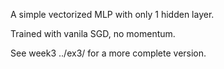 A simple vectorized MLP with only 1 hidden layer.

Trained with vanila SGD, no momentum.

See week3 ../ex3/ for a more complete version.
